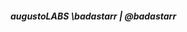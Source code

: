 <h4>
  <b>
    <i>augustoLABS </b>\badastarr | @badastarr</i>
</h4>

<!---
badastarr/badastarr is a ✨ special ✨ repository because its `README.md` (this file) appears on your GitHub profile.
You can click the Preview link to take a look at your changes.
--->
